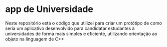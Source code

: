 # app de Universidade
 Neste repositório está o código que utilizei para criar um protótipo de como seria um aplicativo desenvolvido para candidatar estudantes à universidades de forma mais simples e eficiente, utilizando orientação ao objeto na linguagem de C++
